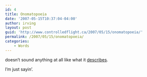 ```yaml
---
id: 4
title: Onomatopoeia
date: '2007-05-15T10:37:04-04:00'
author: irving
layout: post
guid: 'http://www.controlledflight.ca/2007/05/15/onomatopoeia/'
permalink: /2007/05/15/onomatopoeia/
categories:
    - Words
---
```


doesn’t sound anything at all like what it [describes](http://en.wikipedia.org/wiki/Onomatopoeia).

I’m just sayin’.